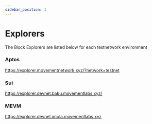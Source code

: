 ```yaml
---
sidebar_position: 3
---
```


# Explorers

The Block Explorers are listed below for each testnetwork environment


### Aptos  

https://explorer.movementnetwork.xyz/?network=testnet


### Sui

https://explorer.devnet.baku.movementlabs.xyz/



### MEVM 

https://explorer.devnet.imola.movementlabs.xyz




